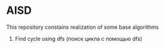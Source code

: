 # AISD
This repository constains realization of some base algorithms
1. Find cycle using dfs (поиск цикла с помощью dfs)

